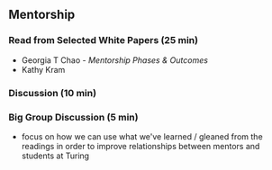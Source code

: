 ## Mentorship

### Read from Selected White Papers (25 min)
* Georgia T Chao - *Mentorship Phases & Outcomes*
* Kathy Kram 

### Discussion (10 min)


### Big Group Discussion (5 min)
* focus on how we can use what we've learned / gleaned from the readings in order to improve relationships between mentors and students at Turing
